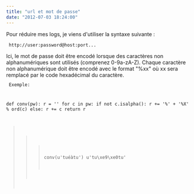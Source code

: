 ```yaml
---
title: "url et mot de passe"
date: "2012-07-03 18:24:00"
---
```

Pour réduire mes logs, je viens d'utiliser la syntaxe suivante :  <code><pre>
http://user:password@host:port...
</pre></code> Ici, le mot de passe doit être encodé lorsque des caractères non alphanumériques sont utilisés (comprenez 0-9a-zA-Z).  Chaque caractère non alphanumérique doit être encodé avec le format "%xx" où xx sera remplacé par le code hexadécimal du caractère.  <code><pre>
Exemple: 

def conv(pw):
    r = ''
    for c in pw:
 if not c.isalpha():
     r += '%' + '%X' % ord(c)
 else:
     r += c
    return r 

>>> conv(u'tuéàtu')
u'tu\xe9\xe0tu'

</pre></code>
